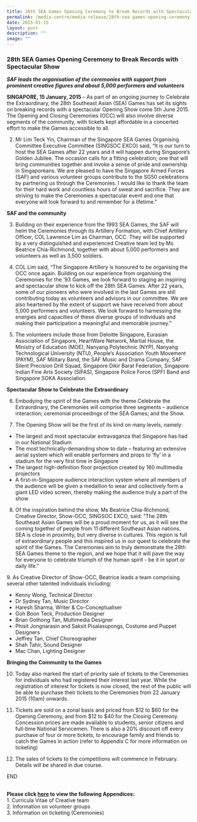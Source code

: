 ```yaml
---
title: 28th SEA Games Opening Ceremony to Break Records with Spectacular Show
permalink: /media-centre/media-release/28th-sea-games-opening-ceremony-to-break-records-with-spectacular-show/
date: 2015-01-15
layout: post
description: ""
image: ""
---
```

### **28th SEA Games Opening Ceremony to Break Records with Spectacular Show**
_**SAF leads the organisation of the ceremonies with support from prominent creative figures and about 5,000 performers and volunteers**_

**SINGAPORE, 15 January, 2015** – As part of an ongoing journey to Celebrate the Extraordinary, the 28th Southeast Asian (SEA) Games has set its sights on breaking records with a spectacular Opening Show come 5th June 2015. The Opening and Closing Ceremonies (OCC) will also involve diverse segments of the community, with tickets kept affordable in a concerted effort to make the Games accessible to all.

2. Mr Lim Teck Yin, Chairman of the Singapore SEA Games Organising Committee Executive Committee (SINGSOC EXCO) said, “It is our turn to host the SEA Games after 22 years and it will happen during Singapore’s Golden Jubilee. The occasion calls for a fitting celebration; one that will bring communities together and invoke a sense of pride and ownership in Singaporeans. We are pleased to have the Singapore Armed Forces (SAF) and various volunteer groups contribute to the SG50 celebrations by partnering us through the Ceremonies. I would like to thank the team for their hard work and countless hours of sweat and sacrifice. They are striving to make the Ceremonies a spectacular event and one that everyone will look forward to and remember for a lifetime.”

**SAF and the community**

3. Building on their experience from the 1993 SEA Games, the SAF will helm the Ceremonies through its Artillery Formation, with Chief Artillery Officer, COL Lawrence Lim as Chairman, OCC. They will be supported by a very distinguished and experienced Creative team led by Ms Beatrice Chia-Richmond, together with about 5,000 performers and volunteers as well as 3,500 soldiers.

4. COL Lim said, “The Singapore Artillery is honoured to be organising the OCC once again. Building on our experience from organising the Ceremonies for the ’93 Games, we look forward to staging an inspiring and spectacular show to kick off the 28th SEA Games. After 22 years, some of our pioneers who were involved in the last Games are still contributing today as volunteers and advisors in our committee. We are also heartened by the extent of support we have received from about 5,000 performers and volunteers. We look forward to harnessing the energies and capacities of these diverse groups of individuals and making their participation a meaningful and memorable journey.”

5. The volunteers include those from Deloitte Singapore, Eurasian Association of Singapore, HeartWare Network, Martial House, the Ministry of Education (MOE), Nanyang Polytechnic (NYP), Nanyang Technological University (NTU), People’s Association Youth Movement (PAYM), SAF Military Band, the SAF Music and Drama Company, SAF Silent Precision Drill Squad, Singapore Dikir Barat Federation, Singapore Indian Fine Arts Society (SIFAS), Singapore Police Force (SPF) Band and Singapore SOKA Association.

**Spectacular Show to Celebrate the Extraordinary**

6. Embodying the spirit of the Games with the theme Celebrate the Extraordinary, the Ceremonies will comprise three segments – audience interaction; ceremonial proceedings of the SEA Games; and the Show.

7. The Opening Show will be the first of its kind on many levels, namely:

*   The largest and most spectacular extravaganza that Singapore has had in our National Stadium
*   The most technically-demanding show to date – featuring an extensive aerial system which will enable performers and props to ‘fly’ in a stadium for the very first time in Singapore
*   The largest high-definition floor projection created by 160 multimedia projectors
*   A first-in-Singapore audience interaction system where all members of the audience will be given a medallion to wear and collectively form a giant LED video screen, thereby making the audience truly a part of the show

8. Of the inspiration behind the show, Ms Beatrice Chia-Richmond, Creative Director, Show-OCC, SINGSOC EXCO, said: “The 28th Southeast Asian Games will be a proud moment for us, as it will see the coming together of people from 11 different Southeast Asian nations. SEA is close in proximity, but very diverse in cultures. This region is full of extraordinary people and this inspired us in our quest to celebrate the spirit of the Games. The Ceremonies aim to truly demonstrate the 28th SEA Games theme to the region, and we hope that it will pave the way for everyone to celebrate triumph of the human spirit - be it in sport or daily life.”

9\. As Creative Director of Show-OCC, Beatrice leads a team comprising several other talented individuals including:

*   Kenny Wong, Technical Director
*   Dr Sydney Tan, Music Director
*   Haresh Sharma, Writer & Co-Conceptualiser
*   Goh Boon Teck, Production Designer
*   Brian Gothong Tan, Multimedia Designer
*   Phisit Jongnarasin and Saksit Pisalasupongs, Costume and Puppet Designers
*   Jeffrey Tan, Chief Choreographer
*   Shah Tahir, Sound Designer
*   Mac Chan, Lighting Designer

**Bringing the Community to the Games**

10. Today also marked the start of priority sale of tickets to the Ceremonies for individuals who had registered their interest last year. While the registration of interest for tickets is now closed, the rest of the public will be able to purchase their tickets to the Ceremonies from 22 January 2015 (10am) onwards.

11. Tickets are sold on a zonal basis and priced from $12 to $60 for the Opening Ceremony, and from $12 to $40 for the Closing Ceremony. Concession prices are made available to students, senior citizens and full-time National Servicemen. There is also a 20% discount off every purchase of four or more tickets, to encourage family and friends to catch the Games in action (refer to Appendix C for more information on ticketing)

12. The sales of tickets to the competitions will commence in February. Details will be shared in due course. 

END

<br>**Please click [here](/files/Media%20Centre/Media%20Release/2015/January/OCC%20Media%20Briefing%201%20%20Media%20Release%20%20Appendices.pdf) to view the following Appendices:**
<br>1\. Curricula Vitae of Creative team  
2\. Information on volunteer groups  
3\. Information on ticketing (Ceremonies)